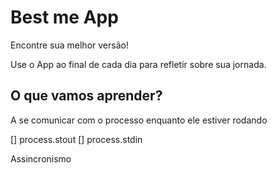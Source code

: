 # Best me App
Encontre sua melhor versão!

Use o App ao final de cada dia para refletir sobre sua jornada.

## O que vamos aprender?
A se comunicar com o processo enquanto ele estiver rodando

[] process.stout [] process.stdin

Assincronismo
